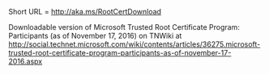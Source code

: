 Short URL = http://aka.ms/RootCertDownload

Downloadable version of Microsoft Trusted Root Certificate Program: Participants (as of November 17, 2016) on TNWiki at http://social.technet.microsoft.com/wiki/contents/articles/36275.microsoft-trusted-root-certificate-program-participants-as-of-november-17-2016.aspx
